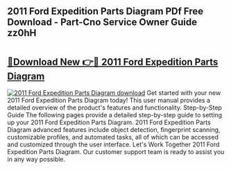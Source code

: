 ## 2011 Ford Expedition Parts Diagram PDf Free Download - Part-Cno Service Owner Guide zz0hH

# <h2><a href="http://dfo49zv.blite.top/?on=2011+Ford+Expedition+Parts+Diagram">🔗Download New 👉🔴 2011 Ford Expedition Parts Diagram</a></h2>

[![2011 Ford Expedition Parts Diagram download](https://i.imgur.com/lujVjoI.png)](http://dfo49zv.blite.top/?on=2011+Ford+Expedition+Parts+Diagram)
Get started with your new 2011 Ford Expedition Parts Diagram today! This user manual provides a detailed overview of the product's features and functionality. Step-by-Step Guide The following pages provide a detailed step-by-step guide to setting up your 2011 Ford Expedition Parts Diagram. 2011 Ford Expedition Parts Diagram advanced features include object detection, fingerprint scanning, customizable profiles, and automated tasks, all of which can be accessed and customized through the user interface. Let's Work Together 2011 Ford Expedition Parts Diagram. Our customer support team is ready to assist you in any way possible.
